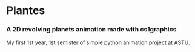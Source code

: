 # Plantes
### A 2D revolving planets animation made with cs1graphics 

My first 1st year, 1st semister of simple python animation project at ASTU.
